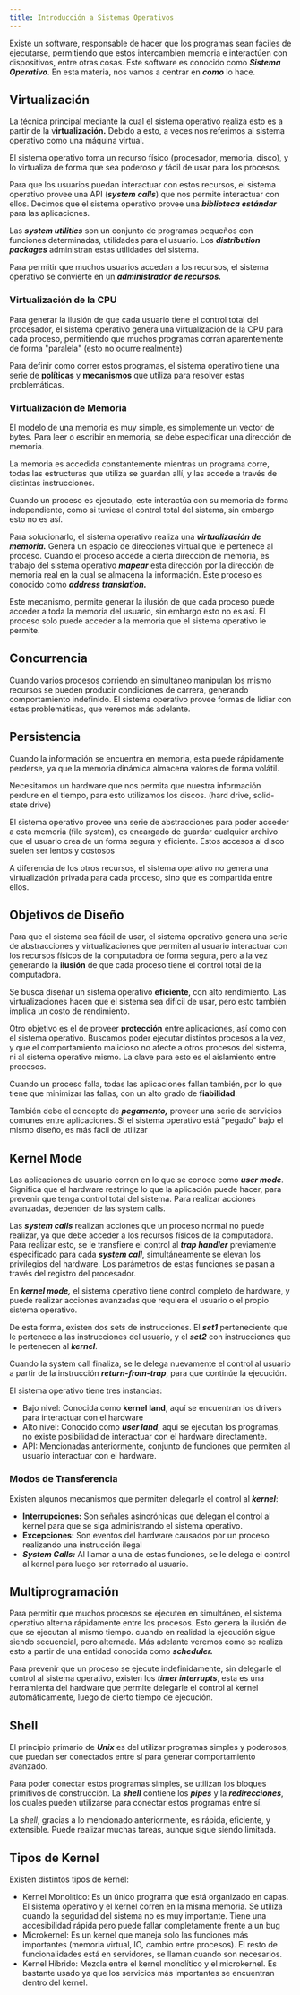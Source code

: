 ```yaml
---
title: Introducción a Sistemas Operativos
---
```


Existe un software, responsable de hacer que los programas sean fáciles de ejecutarse, permitiendo que estos intercambien memoria e interactúen con dispositivos, entre otras cosas. Este software es conocido como ***Sistema Operativo***. En esta materia, nos vamos a centrar en ***como*** lo hace.

## Virtualización

La técnica principal mediante la cual el sistema operativo realiza esto es a partir de la v**irtualización.** Debido a esto, a veces nos referimos al sistema operativo como una máquina virtual.

El sistema operativo toma un recurso físico (procesador, memoria, disco), y lo virtualiza de forma que sea poderoso y fácil de usar para los procesos.

Para que los usuarios puedan interactuar con estos recursos, el sistema operativo provee una API (***system calls***) que nos permite interactuar con ellos. Decimos que el sistema operativo provee una ***biblioteca estándar*** para las aplicaciones.

Las ***system utilities*** son un conjunto de programas pequeños con funciones determinadas, utilidades para el usuario. Los ***distribution packages*** administran estas utilidades del sistema.

Para permitir que muchos usuarios accedan a los recursos, el sistema operativo se convierte en un ***administrador de recursos.***

### Virtualización de la CPU

Para generar la ilusión de que cada usuario tiene el control total del procesador, el sistema operativo genera una virtualización de la CPU para cada proceso, permitiendo que muchos programas corran aparentemente de forma "paralela" (esto no ocurre realmente)

Para definir como correr estos programas, el sistema operativo tiene una serie de **políticas** y **mecanismos** que utiliza para resolver estas problemáticas.

### Virtualización de Memoria

El modelo de una memoria es muy simple, es simplemente un vector de bytes. Para leer o escribir en memoria, se debe especificar una dirección de memoria.

La memoria es accedida constantemente mientras un programa corre, todas las estructuras que utiliza se guardan allí, y las accede a través de distintas instrucciones.

Cuando un proceso es ejecutado, este interactúa con su memoria de forma independiente, como si tuviese el control total del sistema, sin embargo esto no es así.

Para solucionarlo, el sistema operativo realiza una ***virtualización de memoria.*** Genera un espacio de direcciones virtual que le pertenece al proceso. Cuando el proceso accede a cierta dirección de memoria, es trabajo del sistema operativo ***mapear*** esta dirección por la dirección de memoria real en la cual se almacena la información. Este proceso es conocido como ***address translation.***

Este mecanismo, permite generar la ilusión de que cada proceso puede acceder a toda la memoria del usuario, sin embargo esto no es así. El proceso solo puede acceder a la memoria que el sistema operativo le permite.

## Concurrencia

Cuando varios procesos corriendo en simultáneo manipulan los mismo recursos se pueden producir condiciones de carrera, generando comportamiento indefinido. El sistema operativo provee formas de lidiar con estas problemáticas, que veremos más adelante.

## Persistencia

Cuando la información se encuentra en memoria, esta puede rápidamente perderse, ya que la memoria dinámica almacena valores de forma volátil.

Necesitamos un hardware que nos permita que nuestra información perdure en el tiempo, para esto utilizamos los discos. (hard drive, solid-state drive)

El sistema operativo provee una serie de abstracciones para poder acceder a esta memoria (file system), es encargado de guardar cualquier archivo que el usuario crea de un forma segura y eficiente. Estos accesos al disco suelen ser lentos y costosos

A diferencia de los otros recursos, el sistema operativo no genera una virtualización privada para cada proceso, sino que es compartida entre ellos.

## Objetivos de Diseño

Para que el sistema sea fácil de usar, el sistema operativo genera una serie de abstracciones y virtualizaciones que permiten al usuario interactuar con los recursos físicos de la computadora de forma segura, pero a la vez generando la **ilusión** de que cada proceso tiene el control total de la computadora.

Se busca diseñar un sistema operativo **eficiente**, con alto rendimiento. Las virtualizaciones hacen que el sistema sea difícil de usar, pero esto también implica un costo de rendimiento.

Otro objetivo es el de proveer **protección** entre aplicaciones, así como con el sistema operativo. Buscamos poder ejecutar distintos procesos a la vez, y que el comportamiento malicioso no afecte a otros procesos del sistema, ni al sistema operativo mismo. La clave para esto es el aislamiento entre procesos.

Cuando un proceso falla, todas las aplicaciones fallan también, por lo que tiene que minimizar las fallas, con un alto grado de **fiabilidad**.

También debe el concepto de ***pegamento,*** proveer una serie de servicios comunes entre aplicaciones. Si el sistema operativo está "pegado" bajo el mismo diseño, es más fácil de utilizar

## Kernel Mode

Las aplicaciones de usuario corren en lo que se conoce como ***user mode***. Significa que el hardware restringe lo que la aplicación puede hacer, para prevenir que tenga control total del sistema. Para realizar acciones avanzadas, dependen de las system calls.

Las ***system calls*** realizan acciones que un proceso normal no puede realizar, ya que debe acceder a los recursos físicos de la computadora. Para realizar esto, se le transfiere el control al ***trap handler*** previamente especificado para cada ***system call***, simultáneamente se elevan los privilegios del hardware. Los parámetros de estas funciones se pasan a través del registro del procesador.

En ***kernel mode,*** el sistema operativo tiene control completo de hardware, y puede realizar acciones avanzadas que requiera el usuario o el propio sistema operativo.

De esta forma, existen dos sets de instrucciones. El ***set1*** perteneciente que le pertenece a las instrucciones del usuario, y el ***set2*** con instrucciones que le pertenecen al ***kernel***.

Cuando la system call finaliza, se le delega nuevamente el control al usuario a partir de la instrucción ***return-from-trap***, para que continúe la ejecución.

El sistema operativo tiene tres instancias:

- Bajo nivel: Conocida como **kernel land**, aquí se encuentran los drivers para interactuar con el hardware
- Alto nivel: Conocido como ***user land***, aquí se ejecutan los programas, no existe posibilidad de interactuar con el hardware directamente.
- API: Mencionadas anteriormente, conjunto de funciones que permiten al usuario interactuar con el hardware.

### Modos de Transferencia

Existen algunos mecanismos que permiten delegarle el control al ***kernel***:

- **Interrupciones:** Son señales asincrónicas que delegan el control al kernel para que se siga administrando el sistema operativo.
- **Excepciones:** Son eventos del hardware causados por un proceso realizando una instrucción ilegal
- ***System Calls:*** Al llamar a una de estas funciones, se le delega el control al kernel para luego ser retornado al usuario.

## Multiprogramación

Para permitir que muchos procesos se ejecuten en simultáneo, el sistema operativo alterna rápidamente entre los procesos. Esto genera la ilusión de que se ejecutan al mismo tiempo. cuando en realidad la ejecución sigue siendo secuencial, pero alternada. Más adelante veremos como se realiza esto a partir de una entidad conocida como ***scheduler.***

Para prevenir que un proceso se ejecute indefinidamente, sin delegarle el control al sistema operativo, existen los ***timer interrupts***, esta es una herramienta del hardware que permite delegarle el control al kernel automáticamente, luego de cierto tiempo de ejecución.

## Shell

El principio primario de ***Unix*** es del utilizar programas simples y poderosos, que puedan ser conectados entre sí para generar comportamiento avanzado.

Para poder conectar estos programas simples, se utilizan los bloques primitivos de construcción. La ***shell*** contiene los ***pipes*** y la ***redirecciones***, los cuales pueden utilizarse para conectar estos programas entre sí.

La *shell*, gracias a lo mencionado anteriormente, es rápida, eficiente, y extensible. Puede realizar muchas tareas, aunque sigue siendo limitada.

## Tipos de Kernel

Existen distintos tipos de kernel:

- Kernel Monolítico: Es un único programa que está organizado en capas. El sistema operativo y el kernel corren en la misma memoria. Se utiliza cuando la seguridad del sistema no es muy importante. Tiene una accesibilidad rápida pero puede fallar completamente frente a un bug
- Microkernel: Es un kernel que maneja solo las funciones más importantes (memoria virtual, IO, cambio entre procesos). El resto de funcionalidades está en servidores, se llaman cuando son necesarios.
- Kernel Hibrido: Mezcla entre el kernel monolítico y el microkernel. Es bastante usado ya que los servicios más importantes se encuentran dentro del kernel.
